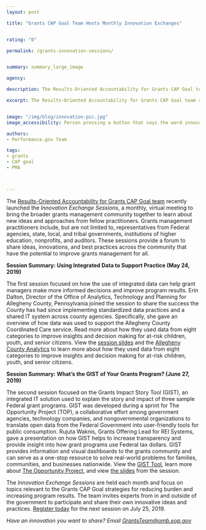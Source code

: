 ```yaml
---
layout: post

title: "Grants CAP Goal Team Hosts Monthly Innovation Exchanges"


rating: "0"

permalink: /grants-innovation-sessions/


summary: summary_large_image

agency:

description: The Results-Oriented Accountability for Grants CAP Goal team recently launched the Innovation Exchange Sessions, a monthly, virtual meeting to bring the broader grants management community together to learn about new ideas and approaches from fellow practitioners.

excerpt: The Results-Oriented Accountability for Grants CAP Goal team recently launched the Innovation Exchange Sessions, a monthly, virtual meeting to bring the broader grants management community together to learn about new ideas and approaches from fellow practitioners.


image: "/img/blog/innovation-pic.jpg"
image_accessibility: Person pressing a button that says the word innovation

authors:
- Performance.gov Team

tags:
- grants
- CAP goal
- PMA



---
```

The [Results-Oriented Accountability for Grants CAP Goal team](https://www.performance.gov/CAP/grants/) recently launched the *Innovation Exchange Sessions*, a monthly, virtual meeting to bring the broader grants management community together to learn about new ideas and approaches from fellow practitioners. Grants management practitioners include, but are not limited to, representatives from Federal agencies, state, local, and tribal governments, institutions of higher education, nonprofits, and auditors. These sessions provide a forum to share ideas, innovations, and best practices across the community that have the potential to improve grants management for all.

**Session Summary: Using Integrated Data to Support Practice (May 24, 2019)**

The first session focused on how the use of integrated data can help grant managers make more informed decisions and improve program results. Erin Dalton, Director of the Office of Analytics, Technology and Planning for Allegheny County, Pennsylvania joined the session to share the success the County has had since implementing standardized data practices and a shared IT system across county agencies. Specifically, she gave an overview of how data was used to support the Allegheny County Coordinated Care service. Read more about how they used data from eight categories to improve insights and decision making for at-risk children, youth, and senior citizens. View the [session slides](https://www.performance.gov/CAP/innovation-sessions/5-23-using-integrated-data-to-support-practice.pdf) and the [Allegheny County Analytics](https://www.alleghenycountyanalytics.us/) to learn more about how they used data from eight categories to improve insights and decision making for at-risk children, youth, and senior citizens.

**Session Summary: What’s the GIST of Your Grants Program? (June 27, 2019)**

The second session focused on the Grants Impact Story Tool (GIST), an integrated IT solution used to explain the story and impact of three sample Federal grant programs. GIST was developed during a sprint for The Opportunity Project (TOP), a collaborative effort among government agencies, technology companies, and nongovernmental organizations to translate open data from the Federal Government into user-friendly tools for public consumption. Rujuta Waknis, Grants Offering Lead for REI Systems, gave a presentation on how GIST helps to increase transparency and provide insight into how grant programs use Federal tax dollars. GIST provides information and visual dashboards to the grants community and can serve as a one-stop resource to solve real-world problems for families, communities, and businesses nationwide. View the [GIST Tool](https://gist.reisystems.io/), learn more about [The Opportunity Project](https://opportunity.census.gov), and view [the slides](https://www.performance.gov/CAP/innovation-sessions/6-27-the-opportunity-project.pdf) from the session.

The *Innovation Exchange Sessions* are held each month and focus on topics relevant to the Grants CAP Goal strategies for reducing burden and increasing program results. The team invites experts from in and outside of the government to participate and share their own innovative ideas and practices. [Register today](https://www.eventbrite.com/e/july-grants-innovation-exchange-session-tickets-65172021270) for the next session on July 25, 2019.

*Have an innovation you want to share? Email [GrantsTeam@omb.eop.gov](GrantsTeam@omb.eop.gov)*
